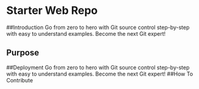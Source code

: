 # Starter Web Repo

##Introduction
Go from zero to hero with Git source control step-by-step with easy to understand examples. Become the next Git expert!
## Purpose

##Deployment
Go from zero to hero with Git source control step-by-step with easy to understand examples. Become the next Git expert!
##How To Contribute